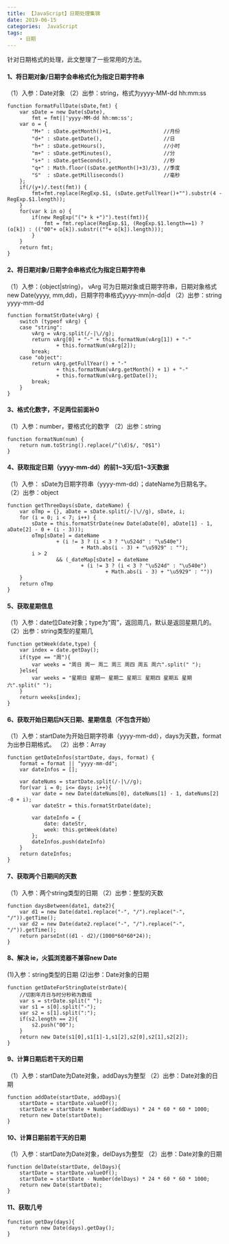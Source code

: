 ```yaml
---
title: 【JavaScript】日期处理集锦
date: 2019-06-15
categories:  JavaScript
tags:
    - 日期
---
```

针对日期格式的处理，此文整理了一些常用的方法。

<!--more-->

#### 1、将日期对象/日期字会串格式化为指定日期字符串

（1）入参：Date对象
（2）出参：string，格式为yyyy-MM-dd hh:mm:ss
  
    function formatFullDate(sDate,fmt) {
        var sDate = new Date(sDate),
            fmt = fmt||'yyyy-MM-dd hh:mm:ss';
        var o = {
            "M+" : sDate.getMonth()+1,                 //月份
            "d+" : sDate.getDate(),                    //日
            "h+" : sDate.getHours(),                   //小时
            "m+" : sDate.getMinutes(),                 //分
            "s+" : sDate.getSeconds(),                 //秒
            "q+" : Math.floor((sDate.getMonth()+3)/3), //季度
            "S"  : sDate.getMilliseconds()             //毫秒
        };
        if(/(y+)/.test(fmt)) {
            fmt=fmt.replace(RegExp.$1, (sDate.getFullYear()+"").substr(4 - RegExp.$1.length));
        }
        for(var k in o) {
            if(new RegExp("("+ k +")").test(fmt)){
                fmt = fmt.replace(RegExp.$1, (RegExp.$1.length==1) ? (o[k]) : (("00"+ o[k]).substr((""+ o[k]).length)));
            }
        }
        return fmt;
    }


#### 2、将日期对象/日期字会串格式化为指定日期字符串

（1）入参：{object|string}， vArg 可为日期对象或日期字符串，日期对象格式new Date(yyyy, mm,dd)，日期字符串格式yyyy-mm|n-dd|d
（2）出参：string yyyy-mm-dd

	function formatStrDate(vArg) {
		switch (typeof vArg) {
		case "string":
			vArg = vArg.split(/-|\//g);
			return vArg[0] + "-" + this.formatNum(vArg[1]) + "-"
					+ this.formatNum(vArg[2]);
			break;
		case "object":
			return vArg.getFullYear() + "-"
					+ this.formatNum(vArg.getMonth() + 1) + "-"
					+ this.formatNum(vArg.getDate());
			break;
		}
	}


#### 3、格式化数字，不足两位前面补0

（1）入参：number，要格式化的数字
（2）出参：string

	function formatNum(num) {
		return num.toString().replace(/^(\d)$/, "0$1")
	}


#### 4、获取指定日期（yyyy-mm-dd）的前1~3天/后1~3天数据

（1）入参： sDate为日期字符串（yyyy-mm-dd）；dateName为日期名字。
（2）出参：object

	function getThreeDays(sDate, dateName) {
		var oTmp = {}, aDate = sDate.split(/-|\//g), sDate, i;
		for (i = 0; i < 7; i++) {
			sDate = this.formatStrDate(new Date(aDate[0], aDate[1] - 1, aDate[2] - 0 + (i - 3)));
			oTmp[sDate] = dateName
					+ (i != 3 ? (i < 3 ? "\u524d" : "\u540e")
							+ Math.abs(i - 3) + "\u5929" : "");
			i > 2
					&& (_dateMap[sDate] = dateName
							+ (i != 3 ? (i < 3 ? "\u524d" : "\u540e")
									+ Math.abs(i - 3) + "\u5929" : ""))
		}
		return oTmp
	}


#### 5、获取星期信息

（1）入参：date位Date对象；type为“周”，返回周几，默认是返回星期几的。
（2）出参：string类型的星期几

	function getWeek(date,type) {
		var index = date.getDay();
		if(type == "周"){
			var weeks = "周日 周一 周二 周三 周四 周五 周六".split(" ");
		}else{
			var weeks = "星期日 星期一 星期二 星期三 星期四 星期五 星期六".split(" ");
		}
		return weeks[index];
	}


#### 6、获取开始日期后N天日期、星期信息（不包含开始）

（1）入参：startDate为开始日期字符串（yyyy-mm-dd），days为天数，format为出参日期格式。
（2）出参：Array

	function getDateInfos(startDate, days, format) {
		format = format || "yyyy-mm-dd";
		var dateInfos = [];
		
		var dateNums = startDate.split(/-|\//g);
		for(var i = 0; i<= days; i++){
			var date = new Date(dateNums[0], dateNums[1] - 1, dateNums[2] -0 + i);
			var dateStr = this.formatStrDate(date);
			
			var dateInfo = {
				date: dateStr,
				week: this.getWeek(date)
			};
			dateInfos.push(dateInfo)
		}
		return dateInfos;
	}
	

#### 7、获取两个日期间的天数

（1）入参：两个string类型的日期
（2）出参：整型的天数

	function daysBetween(date1, date2){
		var d1 = new Date(date1.replace("-", "/").replace("-", "/")).getTime();
		var d2 = new Date(date2.replace("-", "/").replace("-", "/")).getTime();
		return parseInt((d1 - d2)/(1000*60*60*24)); 
	}


#### 8、解决 ie，火狐浏览器不兼容new Date

(1)入参：string类型的日期
(2)出参：Date对象的日期

	function getDateForStringDate(strDate){
	 	//切割年月日与时分秒称为数组
	 	var s = strDate.split(" "); 
	 	var s1 = s[0].split("-"); 
	 	var s2 = s[1].split(":");
	 	if(s2.length == 2){
	 		s2.push("00");
	 	}
	 	return new Date(s1[0],s1[1]-1,s1[2],s2[0],s2[1],s2[2]);
	}

#### 9、计算日期后若干天的日期

（1）入参：startDate为Date对象，addDays为整型
（2）出参：Date对象的日期

	function addDate(startDate, addDays){
	 	startDate = startDate.valueOf();
	 	startDate = startDate + Number(addDays) * 24 * 60 * 60 * 1000;
	 	return new Date(startDate);
	}


#### 10、计算日期前若干天的日期
（1）入参：startDate为Date对象，delDays为整型
（2）出参：Date对象的日期

    function delDate(startDate, delDays){
        startDate = startDate.valueOf();
	 	startDate = startDate - Number(delDays) * 24 * 60 * 60 * 1000;
	 	return new Date(startDate);
    }


#### 11、获取几号

    function getDay(days){
		return new Date(days).getDay();
	}

	